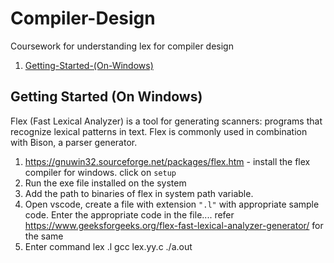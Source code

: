 # Compiler-Design
Coursework for understanding lex for compiler design

  1. [Getting-Started-(On-Windows)](getting-started)

## Getting Started (On Windows)
Flex (Fast Lexical Analyzer) is a tool for generating scanners: programs that recognize lexical patterns in text. Flex is commonly used in combination with Bison, a parser generator.
1. https://gnuwin32.sourceforge.net/packages/flex.htm - install the flex compiler for windows. click on `setup`
2. Run the exe file installed on the system
3. Add the path to binaries of flex in system path variable.
4. Open vscode, create a file with extension `".l"` with appropriate sample code. Enter the appropriate code in the file.... refer https://www.geeksforgeeks.org/flex-fast-lexical-analyzer-generator/ for the same
5. Enter command
      lex <filename>.l
      gcc lex.yy.c
      ./a.out

